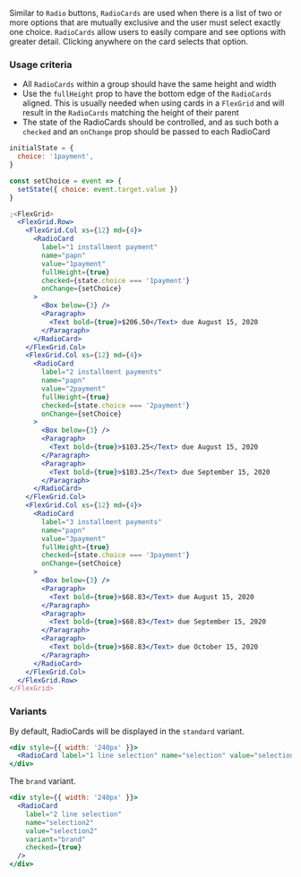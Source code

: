 Similar to `Radio` buttons, `RadioCards` are used when there is a list of two or more options that are mutually exclusive and the user must select exactly one choice. `RadioCards` allow users to easily compare and see options with greater detail. Clicking anywhere on the card selects that option.

### Usage criteria

- All `RadioCards` within a group should have the same height and width
- Use the `fullHeight` prop to have the bottom edge of the `RadioCards` aligned. This is usually needed when using cards in a `FlexGrid` and will result in the `RadioCards` matching the height of their parent
- The state of the RadioCards should be controlled, and as such both a `checked` and an `onChange` prop should be passed to each RadioCard

```jsx
initialState = {
  choice: '1payment',
}

const setChoice = event => {
  setState({ choice: event.target.value })
}

;<FlexGrid>
  <FlexGrid.Row>
    <FlexGrid.Col xs={12} md={4}>
      <RadioCard
        label="1 installment payment"
        name="papn"
        value="1payment"
        fullHeight={true}
        checked={state.choice === '1payment'}
        onChange={setChoice}
      >
        <Box below={3} />
        <Paragraph>
          <Text bold={true}>$206.50</Text> due August 15, 2020
        </Paragraph>
      </RadioCard>
    </FlexGrid.Col>
    <FlexGrid.Col xs={12} md={4}>
      <RadioCard
        label="2 installment payments"
        name="papn"
        value="2payment"
        fullHeight={true}
        checked={state.choice === '2payment'}
        onChange={setChoice}
      >
        <Box below={3} />
        <Paragraph>
          <Text bold={true}>$103.25</Text> due August 15, 2020
        </Paragraph>
        <Paragraph>
          <Text bold={true}>$103.25</Text> due September 15, 2020
        </Paragraph>
      </RadioCard>
    </FlexGrid.Col>
    <FlexGrid.Col xs={12} md={4}>
      <RadioCard
        label="3 installment payments"
        name="papn"
        value="3payment"
        fullHeight={true}
        checked={state.choice === '3payment'}
        onChange={setChoice}
      >
        <Box below={3} />
        <Paragraph>
          <Text bold={true}>$68.83</Text> due August 15, 2020
        </Paragraph>
        <Paragraph>
          <Text bold={true}>$68.83</Text> due September 15, 2020
        </Paragraph>
        <Paragraph>
          <Text bold={true}>$68.83</Text> due October 15, 2020
        </Paragraph>
      </RadioCard>
    </FlexGrid.Col>
  </FlexGrid.Row>
</FlexGrid>
```

### Variants

By default, RadioCards will be displayed in the `standard` variant.

```jsx
<div style={{ width: '240px' }}>
  <RadioCard label="1 line selection" name="selection" value="selection" checked={true} />
</div>
```

The `brand` variant.

```jsx
<div style={{ width: '240px' }}>
  <RadioCard
    label="2 line selection"
    name="selection2"
    value="selection2"
    variant="brand"
    checked={true}
  />
</div>
```

